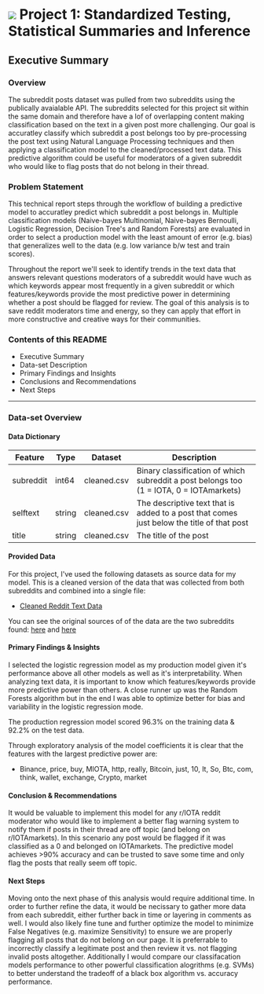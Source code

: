 # ![](https://ga-dash.s3.amazonaws.com/production/assets/logo-9f88ae6c9c3871690e33280fcf557f33.png) Project 1: Standardized Testing, Statistical Summaries and Inference

## Executive Summary

### Overview

The subreddit posts dataset was pulled from two subreddits using the publically avaialable API. The subreddits selected for this project sit within the same domain and therefore have a lof of overlapping content making classification based on the text in a given post more challenging. Our goal is accuratley classify which subreddit a post belongs too by pre-processing the post text using Natural Language Processing techniques and then applying a classification model to the cleaned/processed text data. This predictive algorithm could be useful for moderators of a given subreddit who would like to flag posts that do not belong in their thread. 

### Problem Statement

This technical report steps through the workflow of building a predictive model to accuratley predict which subreddit a post belongs in. Multiple classification models (Naive-bayes Multinomial, Naive-bayes Bernoulli, Logistic Regression, Decision Tree's and Random Forests) are evaluated in order to select a production model with the least amount of error (e.g. bias) that generalizes well to the data (e.g. low variance b/w test and train scores). 

Throughout the report we'll seek to identify trends in the text data that answers relevant questions moderators of a subreddit would have wuch as which keywords appear most frequently in a given subreddit or which features/keywords provide the most predictive power in determining whether a post should be flagged for review. The goal of this analysis is to save reddit moderators time and energy, so they can apply that effort in more constructive and creative ways for their communities. 


### Contents of this README

- Executive Summary
- Data-set Description
- Primary Findings and Insights
- Conclusions and Recommendations
- Next Steps

---

### Data-set Overview

#### Data Dictionary

|Feature|Type|Dataset|Description|
|---|---|---|---|
|subreddit|int64|cleaned.csv|Binary classification of which subreddit a post belongs too (1 = IOTA, 0 = IOTAmarkets)|
|selftext|string|cleaned.csv|The descriptive text that is added to a post that comes just below the title of that post|
|title|string|cleaned.csv|The title of the post|

#### Provided Data

For this project, I've used the following datasets as source data for my model. This is a cleaned version of the data that was collected from both subreddits and combined into a single file:

- [Cleaned Reddit Text Data](./data/cleaned.csv)

You can see the original sources of of the data are the two subreddits found: [here](https://www.reddit.com/r/Iota/) and [here](https://www.reddit.com/r/IOTAmarkets/)


#### Primary Findings & Insights

I selected the logistic regression model as my production model given it's performance above all other models as well as it's interpretability. When analyzing text data, it is important to know which features/keywords provide more predictive power than others. A close runner up was the Random Forests algorithm but in the end I was able to optimize better for bias and variability in the logistic regression mode. 

The production regression model scored 96.3% on the training data & 92.2% on the test data.


Through exploratory analysis of the model coefficients it is clear that the features with the largest predictive power are: 
- Binance, price, buy, MIOTA, http, really, Bitcoin, just, 10, It, So, Btc, com, think, wallet, exchange, Crypto, market  


#### Conclusion & Recommendations

It would be valuable to implement this model for any r/IOTA reddit moderator who would like to implement a better flag warning system to notify them if posts in their thread are off topic (and belong on r/IOTAmarkets). In this scenario any post would be flagged if it was classified as a 0 and belonged on IOTAmarkets. The predictive model achieves >90% accuracy and can be trusted to save some time and only flag the posts that really seem off topic. 

#### Next Steps

Moving onto the next phase of this analysis would require additional time. In order to further refine the data, it would be necissary to gather more data from each subreddit, either further back in time or layering in comments as well. I would also likely fine tune and further optimize the model to minimize False Negatives (e.g. maximize Sensitivity) to ensure we are properly flagging all posts that do not belong on our page. It is preferrable to incorrectly classify a legitimate post and then review it vs. not flagging invalid posts altogether. Additionally I would compare our classifacation models performance to other powerful classification alogrithms (e.g. SVMs) to better understand the tradeoff of a black box algorithm vs. accuracy performance. 